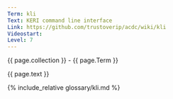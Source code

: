 ```yaml
---
Term: kli
Text: KERI command line interface
Link: https://github.com/trustoverip/acdc/wiki/kli
Videostart: 
Level: 7
---
```


{{ page.collection }} - {{ page.Term }}

   {{ page.text }}

{% include_relative glossary/kli.md %}
